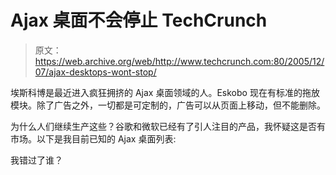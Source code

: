 # Ajax 桌面不会停止 TechCrunch

> 原文：<https://web.archive.org/web/http://www.techcrunch.com:80/2005/12/07/ajax-desktops-wont-stop/>

埃斯科博是最近进入疯狂拥挤的 Ajax 桌面领域的人。Eskobo 现在有标准的拖放模块。除了广告之外，一切都是可定制的，广告可以从页面上移动，但不能删除。

为什么人们继续生产这些？谷歌和微软已经有了引人注目的产品，我怀疑这是否有市场。以下是我目前已知的 Ajax 桌面列表:

我错过了谁？